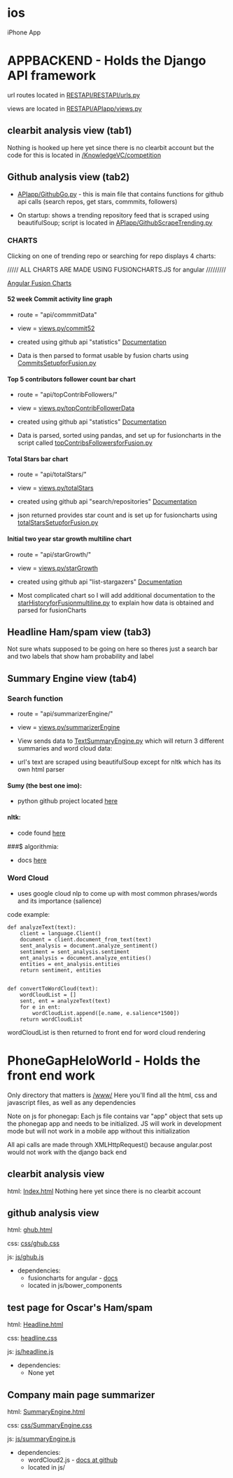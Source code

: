 # ios
iPhone App

APPBACKEND - Holds the Django API framework
======================================================================================

  url routes located in [RESTAPI/RESTAPI/urls.py](https://github.com/Knowledgevc-org/ios/blob/master/AppBackend/RESTAPI/RESTAPI/urls.py)

  views are located in [RESTAPI/APIapp/views.py](https://github.com/Knowledgevc-org/ios/blob/master/AppBackend/RESTAPI/APIapp/views.py)




clearbit analysis view (tab1)
----------------------------
Nothing is hooked up here yet since there is no clearbit account but the code for this is located in [/KnowledgeVC/competition](https://github.com/Knowledgevc-org/ios/tree/master/competition/competition)


Github analysis view (tab2)
----------------------------
* [APIapp/GithubGo.py](https://github.com/Knowledgevc-org/ios/blob/master/AppBackend/RESTAPI/APIapp/GithubGo.py) - this is main file that contains functions for github api calls (search repos, get stars, commmits, followers)


* On startup: shows a trending repository feed that is scraped using beautifulSoup;
    script is located in [APIapp/GithubScrapeTrending.py](https://github.com/Knowledgevc-org/ios/blob/master/AppBackend/RESTAPI/APIapp/GithubScrapeTrending.py)


### CHARTS



Clicking on one of trending repo or searching for repo displays 4 charts:


///// ALL CHARTS ARE MADE USING FUSIONCHARTS.JS for angular /////////

[Angular Fusion Charts](http://www.fusioncharts.com/angularjs-charts/)

#### 52 week Commit activity line graph

* route = "api/commmitData"

* view = [views.py/commit52](https://github.com/Knowledgevc-org/ios/blob/master/AppBackend/RESTAPI/APIapp/views.py)

* created using github api "statistics"
[Documentation](https://developer.github.com/v3/repos/statistics/#get-the-last-year-of-commit-activity-data)

* Data is then parsed to format usable by fusion charts using [CommitsSetupforFusion.py](https://github.com/Knowledgevc-org/ios/blob/master/AppBackend/RESTAPI/APIapp/CommitsSetupforFusion.py)

#### Top 5 contributors follower count bar chart

* route = "api/topContribFollowers/"

* view = [views.py/topContribFollowerData](https://github.com/Knowledgevc-org/ios/blob/master/AppBackend/RESTAPI/APIapp/views.py)

* created using github api "statistics"
[Documentation](https://developer.github.com/v3/repos/statistics/#get-contributors-list-with-additions-deletions-and-commit-counts)

* Data is parsed, sorted using pandas, and set up for fusioncharts in the script called [topContribsFollowersforFusion.py](https://github.com/Knowledgevc-org/ios/blob/master/AppBackend/RESTAPI/APIapp/topContribsFollowersforFusion.py)

#### Total Stars bar chart

* route = "api/totalStars/"

* view = [views.py/totalStars](https://github.com/Knowledgevc-org/ios/blob/master/AppBackend/RESTAPI/APIapp/views.py)

* created using github api "search/repositories"
[Documentation](https://developer.github.com/v3/search/#search-repositories)

* json returned provides star count and is set up for fusioncharts using [totalStarsSetupforFusion.py](https://github.com/Knowledgevc-org/ios/blob/master/AppBackend/RESTAPI/APIapp/totalStarsSetupforFusion.py)

#### Initial two year star growth multiline chart

* route = "api/starGrowth/"

* view = [views.py/starGrowth](https://github.com/Knowledgevc-org/ios/blob/master/AppBackend/RESTAPI/APIapp/views.py)

* created using github api "list-stargazers"
[Documentation](https://developer.github.com/v3/activity/starring/#list-stargazers)

* Most complicated chart so I will add additional documentation to the [starHistoryforFusionmultiline.py](https://github.com/Knowledgevc-org/ios/blob/master/AppBackend/RESTAPI/APIapp/starHistoryforFusionmultiline.py)
to explain how data is obtained and parsed for fusionCharts


Headline Ham/spam view (tab3)
------------------------------
Not sure whats supposed to be going on here so theres just a search bar and two labels that show ham probability and label


Summary Engine view (tab4)
--------------------------

### Search function

* route = "api/summarizerEngine/"

* view = [views.py/summarizerEngine](https://github.com/Knowledgevc-org/ios/blob/master/AppBackend/RESTAPI/APIapp/views.py)

* View sends data to [TextSummaryEngine.py](https://github.com/Knowledgevc-org/ios/blob/master/AppBackend/RESTAPI/APIapp/TextSummaryEngine.py) which will return 3 different summaries and word cloud data:

* url's text are scraped using beautifulSoup except for nltk which has its own html parser

#### Sumy (the best one imo):

* python github project located [here](https://github.com/miso-belica/sumy)


#### nltk:

* code found [here](http://glowingpython.blogspot.com/2014/09/text-summarization-with-nltk.html)


###$ algorithmia:

* docs [here](https://algorithmia.com/algorithms/nlp/Summarizer)

### Word Cloud

* uses google cloud nlp to come up with most common phrases/words and its importance (salience)

code example:

    def analyzeText(text):
        client = language.Client()
        document = client.document_from_text(text)
        sent_analysis = document.analyze_sentiment()
        sentiment = sent_analysis.sentiment
        ent_analysis = document.analyze_entities()
        entities = ent_analysis.entities
        return sentiment, entities


    def convertToWordCloud(text):
        wordCloudList = []
        sent, ent = analyzeText(text)
        for e in ent:
            wordCloudList.append([e.name, e.salience*1500])
        return wordCloudList


wordCloudList is then returned to front end for word cloud rendering




PhoneGapHeloWorld - Holds the front end work
======================================================================================

Only directory that matters is [/www/](https://github.com/Knowledgevc-org/ios/tree/master/PhoneGapHeloWorld/www)
Here you'll find all the html, css and javascript files, as well as any dependencies

Note on js for phonegap:
Each js file contains var "app" object that sets up the phonegap app and needs to be initialized.  JS will work
in development mode but will not work in a mobile app without this initialization

All api calls are made through XMLHttpRequest() because angular.post would not work with the django back end




clearbit analysis view
-----------------------------------
html: [Index.html](https://github.com/Knowledgevc-org/ios/blob/master/PhoneGapHeloWorld/www/index.html)
Nothing here yet since there is no clearbit account


github analysis view
--------------------------------
html: [ghub.html](https://github.com/Knowledgevc-org/ios/blob/master/PhoneGapHeloWorld/www/ghub.html)

css: [css/ghub.css](https://github.com/Knowledgevc-org/ios/blob/master/PhoneGapHeloWorld/www/css/ghub.css)

js: [js/ghub.js](https://github.com/Knowledgevc-org/ios/blob/master/PhoneGapHeloWorld/www/js/ghub.js)
* dependencies:
    - fusioncharts for angular - [docs](http://www.fusioncharts.com/angularjs-charts/#/demos/ex1)
    - located in js/bower_components




test page for Oscar's Ham/spam
----------------------------------------------
html: [Headline.html](https://github.com/Knowledgevc-org/ios/blob/master/PhoneGapHeloWorld/www/Headline.html)

css: [headline.css](https://github.com/Knowledgevc-org/ios/blob/master/PhoneGapHeloWorld/www/css/headline.css)

js: [js/headline.js](https://github.com/Knowledgevc-org/ios/blob/master/PhoneGapHeloWorld/www/js/headline.js)
* dependencies:
    - None yet


Company main page summarizer
-------------------------------------------------
html: [SummaryEngine.html](https://github.com/Knowledgevc-org/ios/blob/master/PhoneGapHeloWorld/www/SummaryEngine.html)

css: [css/SummaryEngine.css](https://github.com/Knowledgevc-org/ios/blob/master/PhoneGapHeloWorld/www/css/summaryEngine.css)

js: [js/summaryEngine.js](https://github.com/Knowledgevc-org/ios/blob/master/PhoneGapHeloWorld/www/js/summaryEngine.js)
* dependencies:
    - wordCloud2.js - [docs at github](https://github.com/timdream/wordcloud2.js/)
    - located in js/











